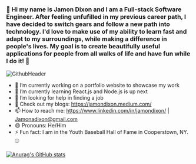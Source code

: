 ### 👋  Hi my name is Jamon Dixon and I am a Full-stack Software Engineer.  After feeling unfufilled in my previous career path, I have decided to switch gears and follow a new path into technology. I'd love to make use of my ability to learn fast and adapt to my surroundings, while making a difference in people's lives.  My goal is to create beautifully useful applications for people from all walks of life and have fun while I do it! 👋  


![GithubHeader](https://user-images.githubusercontent.com/75591609/119280692-b731bc80-bbef-11eb-8c38-d892dc798ccd.png)


- 🔭 I’m currently working on a portfolio website to showcase my work
- 🌱 I’m currently learning React.js and Node.js is up next
- 🤔 I’m looking for help in finding a job
- 💬 Check out my blogs: https://jamondixon.medium.com/
- 📫 How to reach me: https://www.linkedin.com/in/jamondixon/ | Jamonadixon@gmail.com
- 😄 Pronouns: He/Him
- ⚡ Fun fact: I am in the Youth Baseball Hall of Fame in Cooperstown, NY. ⚾️

[![Anurag's GitHub stats](https://github-readme-stats.vercel.app/api?username=Jamondixon)](https://github.com/anuraghazra/github-readme-stats)
